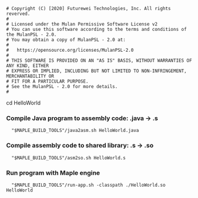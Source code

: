 ```
# Copyright (C) [2020] Futurewei Technologies, Inc. All rights reverved.
#
# Licensed under the Mulan Permissive Software License v2
# You can use this software according to the terms and conditions of the MulanPSL - 2.0.
# You may obtain a copy of MulanPSL - 2.0 at:
#
#   https://opensource.org/licenses/MulanPSL-2.0
#
# THIS SOFTWARE IS PROVIDED ON AN "AS IS" BASIS, WITHOUT WARRANTIES OF ANY KIND, EITHER
# EXPRESS OR IMPLIED, INCLUDING BUT NOT LIMITED TO NON-INFRINGEMENT, MERCHANTABILITY OR
# FIT FOR A PARTICULAR PURPOSE.
# See the MulanPSL - 2.0 for more details.
#
```

cd HelloWorld

### Compile Java program to assembly code: .java -> .s

```
  "$MAPLE_BUILD_TOOLS"/java2asm.sh HelloWorld.java
```

### Compile assembly code to shared library: .s -> .so
```
  "$MAPLE_BUILD_TOOLS"/asm2so.sh HelloWorld.s
```

### Run program with Maple engine
```
  "$MAPLE_BUILD_TOOLS"/run-app.sh -classpath ./HelloWorld.so HelloWorld
```

